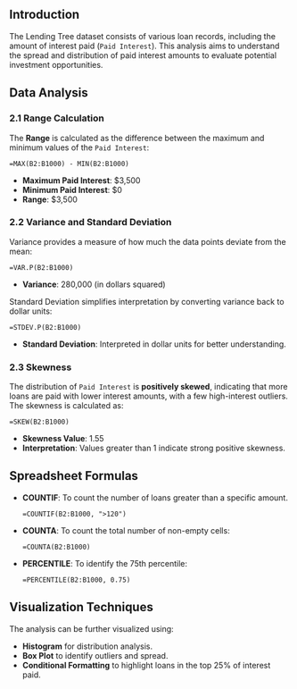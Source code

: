 

## Introduction

The Lending Tree dataset consists of various loan records, including the amount of interest paid (`Paid Interest`). This analysis aims to understand the spread and distribution of paid interest amounts to evaluate potential investment opportunities.

## Data Analysis

### 2.1 Range Calculation

The **Range** is calculated as the difference between the maximum and minimum values of the `Paid Interest`:

```
=MAX(B2:B1000) - MIN(B2:B1000)
```

* **Maximum Paid Interest**: \$3,500
* **Minimum Paid Interest**: \$0
* **Range**: \$3,500

### 2.2 Variance and Standard Deviation

Variance provides a measure of how much the data points deviate from the mean:

```
=VAR.P(B2:B1000)
```

* **Variance**: 280,000 (in dollars squared)

Standard Deviation simplifies interpretation by converting variance back to dollar units:

```
=STDEV.P(B2:B1000)
```

* **Standard Deviation**: Interpreted in dollar units for better understanding.

### 2.3 Skewness

The distribution of `Paid Interest` is **positively skewed**, indicating that more loans are paid with lower interest amounts, with a few high-interest outliers. The skewness is calculated as:

```
=SKEW(B2:B1000)
```

* **Skewness Value**: 1.55
* **Interpretation**: Values greater than 1 indicate strong positive skewness.

## Spreadsheet Formulas

* **COUNTIF**: To count the number of loans greater than a specific amount.

  ```
  =COUNTIF(B2:B1000, ">120")
  ```

* **COUNTA**: To count the total number of non-empty cells:

  ```
  =COUNTA(B2:B1000)
  ```

* **PERCENTILE**: To identify the 75th percentile:

  ```
  =PERCENTILE(B2:B1000, 0.75)
  ```

## Visualization Techniques

The analysis can be further visualized using:

* **Histogram** for distribution analysis.
* **Box Plot** to identify outliers and spread.
* **Conditional Formatting** to highlight loans in the top 25% of interest paid.

